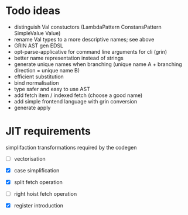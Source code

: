 # Todo ideas

- distinguish Val constuctors (LambdaPattern ConstansPattern SimpleValue Value)
- rename Val types to a more descriptive names; see above
- GRIN AST gen EDSL
- opt-parse-applicative for command line arguments for cli (grin)
- better name representation instead of strings
- generate unique names when branching (unique name A + branching direction = unique name B)
- efficient substitution
- bind normalisation
- type safer and easy to use AST
- add fetch item / indexed fetch (choose a good name)
- add simple frontend language with grin conversion
- generate apply

# JIT requirements

simplifaction transformations required by the codegen

- [ ] vectorisation
- [x] case simplification
- [x] split fetch operation
- [ ] right hoist fetch operation
- [x] register introduction

